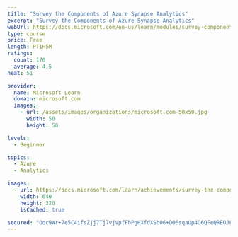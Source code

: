 ```yaml
---
title: "Survey the Components of Azure Synapse Analytics"
excerpt: "Survey the Components of Azure Synapse Analytics"
webUrl: https://docs.microsoft.com/en-us/learn/modules/survey-components-of-azure-synapse-analytics/
type: course
price: Free
length: PT1H5M
ratings:
  count: 170
  average: 4.5
heat: 51

provider:
  name: Microsoft Learn
  domain: microsoft.com
  images:
    - url: /assets/images/organizations/microsoft.com-50x50.jpg
      width: 50
      height: 50

levels:
  - Beginner

topics:
  - Azure
  - Analytics

images:
  - url: https://docs.microsoft.com/learn/achievements/survey-the-components-of-azure-synapse-analytics-social.png
    width: 640
    height: 320
    isCached: true

secured: "Ooc9Wr+7e5C4ifsZjj7Tj7vjVpfFbPgHXfdXSb06+DO6sqaUp4O6QFeQREOJLj7Hv1wIHWhhm7UsWOZDDIyuFEf54expyLg2PFEfD7/eCbqYL+O8RzZlxtj1/P7iUFHSrIAJNdmWSjpB4vJ+WOTBILAYaBa7W/4FVXqQFhFG+MgBlSmCU6qTGnOsctvtTLNAskNKuthYFM/etejSRr8qTmyNdcCd48/VxCrdkrnmZ30SxLe+joP3SU0U8HClfAhpKXn4nGBuBihU85zv3Qxi0RIkKw6/UnD21pVSsXGZOb2wYx3oApdwWElKzM0+qH54Zwuj/7IxNfBcpR5BSfuQ1nATQl2xwhhTkiOpZvQeRs2TKN8shNhfm7OydIBS0ojGF9kh5NHy1mN+QQSVJ12DgXQEIdpPIn36k7TVWbkGPVc=;M7CeKqLRXlToRYlo2LY6Vg=="
---
```


